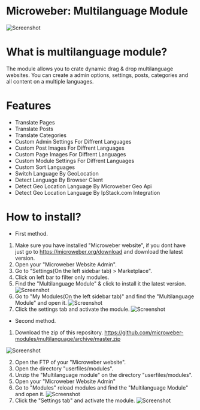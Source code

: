 # Microweber: Multilanguage Module
![Screenshot](https://raw.githubusercontent.com/microweber-modules/multilanguage/master/screenshot.png)


# What is multilanguage module?
The module allows you to crate dynamic drag & drop multilanguage websites.
You can create a admin options, settings, posts, categories and all content on a multiple languages.

# Features
- Translate Pages
- Translate Posts
- Translate Categories
- Custom Admin Settings For Diffrent Languages
- Custom Post Images For Diffrent Languages
- Custom Page Images For Diffrent Languages
- Custom Module Settings For Diffrent Languages
- Custom Sort Languages
- Switch Language By GeoLocation
- Detect Language By Browser  Client 
- Detect Geo Location Language By Microweber Geo Api
- Detect Geo Location Language By IpStack.com Integration

# How to install?

+ First method.
1. Make sure you have installed "Microweber website", if you dont have just go to https://microweber.org/download and download the latest version.
2. Open your "Microweber Website Admin".
3. Go to "Settings(On the left sidebar tab) > Marketplace".
4. Click on left bar to filter only modules.
5. Find the "Multilanguage Module" & click to install it the latest version.
![Screenshot](https://raw.githubusercontent.com/microweber-modules/multilanguage/master/screenshots/mw-marketplace.png)
6. Go to "My Modules(On the left sidebar tab)" and find the "Multilanguage Module" and open it.
![Screenshot](https://raw.githubusercontent.com/microweber-modules/multilanguage/master/screenshots/mw-modules-reload-modules.png)
7. Click the settings tab and activate the module.
![Screenshot](https://raw.githubusercontent.com/microweber-modules/multilanguage/master/screenshots/ml-activation.png)

+ Second method.
1. Download the zip of this repository. https://github.com/microweber-modules/multilanguage/archive/master.zip

![Screenshot](https://raw.githubusercontent.com/microweber-modules/multilanguage/master/screenshots/git-download.png)

2. Open the FTP of your "Microweber website".
3. Open the directory "userfiles/modules".
4. Unzip the "Multilanguage module" on the directory "userfiles/modules".
5. Open your "Microweber Website Admin"
6. Go to "Modules" reload modules and find the "Multilanguage Module" and open it.
![Screenshot](https://raw.githubusercontent.com/microweber-modules/multilanguage/master/screenshots/mw-modules-reload-modules.png)
7. Click the "Settings tab" and activate the module.
![Screenshot](https://raw.githubusercontent.com/microweber-modules/multilanguage/master/screenshots/ml-activation.png)

